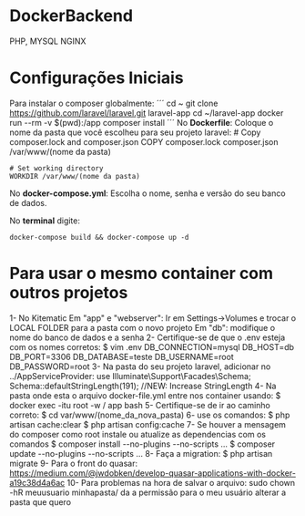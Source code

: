 # DockerBackend
PHP, MYSQL NGINX

# Configurações Iniciais
Para instalar o composer globalmente:
´´´
cd ~
git clone https://github.com/laravel/laravel.git laravel-app
cd ~/laravel-app
docker run --rm -v $(pwd):/app composer install
´´´
No **Dockerfile**:
Coloque o nome da pasta que você escolheu para seu projeto laravel:
    # Copy composer.lock and composer.json
    COPY composer.lock composer.json /var/www/(nome da pasta)

    # Set working directory
    WORKDIR /var/www/(nome da pasta)
    
No **docker-compose.yml**:
Escolha o nome, senha e versão do seu banco de dados.

No **terminal** digite: 
```
docker-compose build && docker-compose up -d
```
# Para usar o mesmo container com outros projetos
1- No Kitematic
    Em "app" e "webserver": Ir em Settings->Volumes e trocar o LOCAL FOLDER para a pasta com o novo projeto
    Em "db": modifique o nome do banco de dados e a senha
2- Certifique-se de que o .env esteja com os nomes corretos:
    $ vim .env
    DB_CONNECTION=mysql
    DB_HOST=db
    DB_PORT=3306
    DB_DATABASE=teste
    DB_USERNAME=root
    DB_PASSWORD=root
3- Na pasta do seu projeto laravel, adicionar no ../AppServiceProvider:
use Illuminate\Support\Facades\Schema;
Schema::defaultStringLength(191); //NEW: Increase StringLength
4- Na pasta onde esta o arquivo docker-file.yml entre nos container usando:
    $ docker exec -itu root -w / app bash
5- Certifique-se de ir ao caminho correto:
    $ cd var/www/(nome_da_nova_pasta)
6- use os comandos:
    $ php artisan cache:clear
    $ php artisan config:cache
7-  Se houver a mensagem do composer como root instale ou atualize as dependencias com os comandos
    $ composer install --no-plugins --no-scripts ...
    $ composer update --no-plugins --no-scripts ...
8- Faça a migration:
    $ php artisan migrate
9- Para o front do quasar:
  https://medium.com/@jwdobken/develop-quasar-applications-with-docker-a19c38d4a6ac
10- Para problemas na hora de salvar o arquivo:
  sudo chown -hR meuusuario minhapasta/ da a permissão para o meu usuário alterar a pasta que quero
